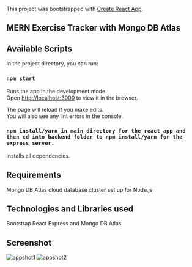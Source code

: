 This project was bootstrapped with [Create React App](https://github.com/facebook/create-react-app).

## MERN Exercise Tracker with Mongo DB Atlas

## Available Scripts

In the project directory, you can run:

### `npm start`

Runs the app in the development mode.<br>
Open [http://localhost:3000](http://localhost:3000) to view it in the browser.

The page will reload if you make edits.<br>
You will also see any lint errors in the console.

### `npm install/yarn in main directory for the react app and then cd into backend folder to npm install/yarn for the express server.`

Installs all dependencies.

## Requirements

Mongo DB Atlas cloud database cluster set up for Node.js

## Technologies and Libraries used

Bootstrap React Express and Mongo DB Atlas

## Screenshot

![appshot1](https://user-images.githubusercontent.com/19915910/60267892-23cdaf00-9926-11e9-8fb9-b0212bdae391.png)
![appshot2](https://user-images.githubusercontent.com/19915910/60269048-ae171280-9928-11e9-8f4d-c6b2cad37501.png)
